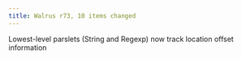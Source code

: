 ```yaml
---
title: Walrus r73, 10 items changed
---
```


Lowest-level parslets (String and Regexp) now track location offset information
